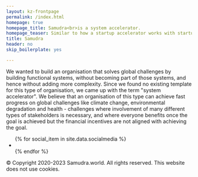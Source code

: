 ```yaml
---
layout: kz-frontpage
permalink: /index.html
homepage: true
homepage_title: Samudra<br>is a system accelerator. 
homepage_teaser: Similar to how a startup accelerator works with startups to turn them into successful companies, a system accelerator works with organisations with relevant capacities to turn a dysfunctional/nonexistent system into a functional one. 
title: Samudra
header: no
skip_boilerplate: yes

---
```


We wanted to build an organisation that solves global challenges by building functional systems, without becoming part of those systems, and hence without adding more complexity. Since we found no existing template for this type of organisation, we came up with the term "system accelerator". We believe that an organisation of this type can achieve fast progress on global challenges like climate change, environmental degradation and health - challenges where involvement of many different types of stakeholders is necessary, and where everyone benefits once the goal is achieved but the financial incentives are not aligned with achieving the goal. 

<footer id="footer-content" class="bg-grau">
  <div id="footer">
  	<nav class="row">
      <section class="columns">
        <p>
        </p>
      </section>
    </nav>
  	<nav class="row">
      <section class="columns">
        <p>
        </p>
      </section>
    </nav>
    <nav class="row">
      <section class="columns social-icons">
        <!-- div to centre icons -->
        <div>
          <ul class="inline-list">
            {% for social_item in site.data.socialmedia %}
            <li><a href="{{ social_item.url }}" target="_blank" class="{{ social_item.class }}"
                   title="{{ social_item.title }}"></a></li>
            {% endfor %}
          </ul>
        </div>
      </section>
    </nav>
    <nav class="row">
      <section class="columns">
        <p>
          &#169; Copyright 2020-2023 Samudra.world. All rights reserved. This website does not use cookies.
        </p>
      </section>
    </nav>
  </div>
</footer>

<script>
  // Ensure that all external links open in new tabs
  var links = document.links;
  for (var i = 0, linksLength = links.length; i < linksLength; i++) {
     if (links[i].hostname != window.location.hostname) {
         links[i].target = '_blank';
     }
  }
</script>

<script src="/assets/js/javascript.min.js"></script>
<script src="/assets/js/karina.js"></script>
